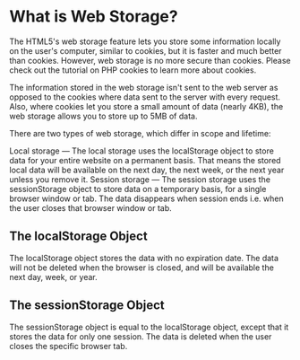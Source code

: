 # What is Web Storage?

The HTML5's web storage feature lets you store some information locally on the user's computer, similar to cookies, but it is faster and much better than cookies. However, web storage is no more secure than cookies. Please check out the tutorial on PHP cookies to learn more about cookies.

The information stored in the web storage isn't sent to the web server as opposed to the cookies where data sent to the server with every request. Also, where cookies let you store a small amount of data (nearly 4KB), the web storage allows you to store up to 5MB of data.

There are two types of web storage, which differ in scope and lifetime:

Local storage — The local storage uses the localStorage object to store data for your entire website on a permanent basis. That means the stored local data will be available on the next day, the next week, or the next year unless you remove it.
Session storage — The session storage uses the sessionStorage object to store data on a temporary basis, for a single browser window or tab. The data disappears when session ends i.e. when the user closes that browser window or tab.

## The localStorage Object

The localStorage object stores the data with no expiration date. The data will not be deleted when the browser is closed, and will be available the next day, week, or year.

## The sessionStorage Object

The sessionStorage object is equal to the localStorage object, except that it stores the data for only one session. The data is deleted when the user closes the specific browser tab.
